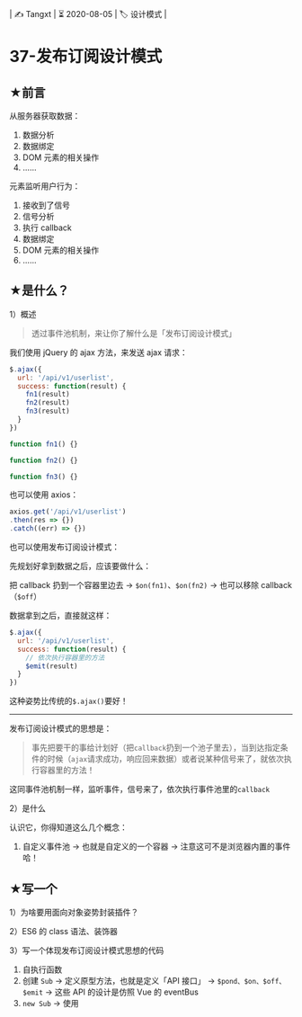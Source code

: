 | ✍️ Tangxt | ⏳ 2020-08-05 | 🏷️ 设计模式 |

# 37-发布订阅设计模式

## ★前言

从服务器获取数据：

1. 数据分析
2. 数据绑定
3. DOM 元素的相关操作
4. ……

元素监听用户行为：

1. 接收到了信号
2. 信号分析
3. 执行 callback
4. 数据绑定
5. DOM 元素的相关操作
6. ……

## ★是什么？

1）概述

> 透过事件池机制，来让你了解什么是「发布订阅设计模式」

我们使用 jQuery 的 ajax 方法，来发送 ajax 请求：

``` js
$.ajax({
  url: '/api/v1/userlist',
  success: function(result) {
    fn1(result)
    fn2(result)
    fn3(result)
  }
})

function fn1() {}

function fn2() {}

function fn3() {}
```

也可以使用 axios：

``` js
axios.get('/api/v1/userlist')
.then(res => {})
.catch((err) => {})
```

也可以使用发布订阅设计模式：

先规划好拿到数据之后，应该要做什么：

把 callback 扔到一个容器里边去 -> `$on(fn1)`、`$on(fn2)` -> 也可以移除 callback（`$off`）

数据拿到之后，直接就这样：

``` js
$.ajax({
  url: '/api/v1/userlist',
  success: function(result) {
    // 依次执行容器里的方法
    $emit(result)
  }
})
```

这种姿势比传统的`$.ajax()`要好！

---

发布订阅设计模式的思想是：

> 事先把要干的事给计划好（把`callback`扔到一个池子里去），当到达指定条件的时候（`ajax`请求成功，响应回来数据）或者说某种信号来了，就依次执行容器里的方法！

这同事件池机制一样，监听事件，信号来了，依次执行事件池里的`callback`

2）是什么

认识它，你得知道这么几个概念：

1. 自定义事件池 -> 也就是自定义的一个容器 -> 注意这可不是浏览器内置的事件哈！

## ★写一个

1）为啥要用面向对象姿势封装插件？

2）ES6 的 class 语法、装饰器

3）写一个体现发布订阅设计模式思想的代码

1. 自执行函数
2. 创建 `Sub` -> 定义原型方法，也就是定义「API 接口」 -> `$pond、$on、$off、$emit` -> 这些 API 的设计是仿照 Vue 的 eventBus
3. `new Sub` -> 使用
